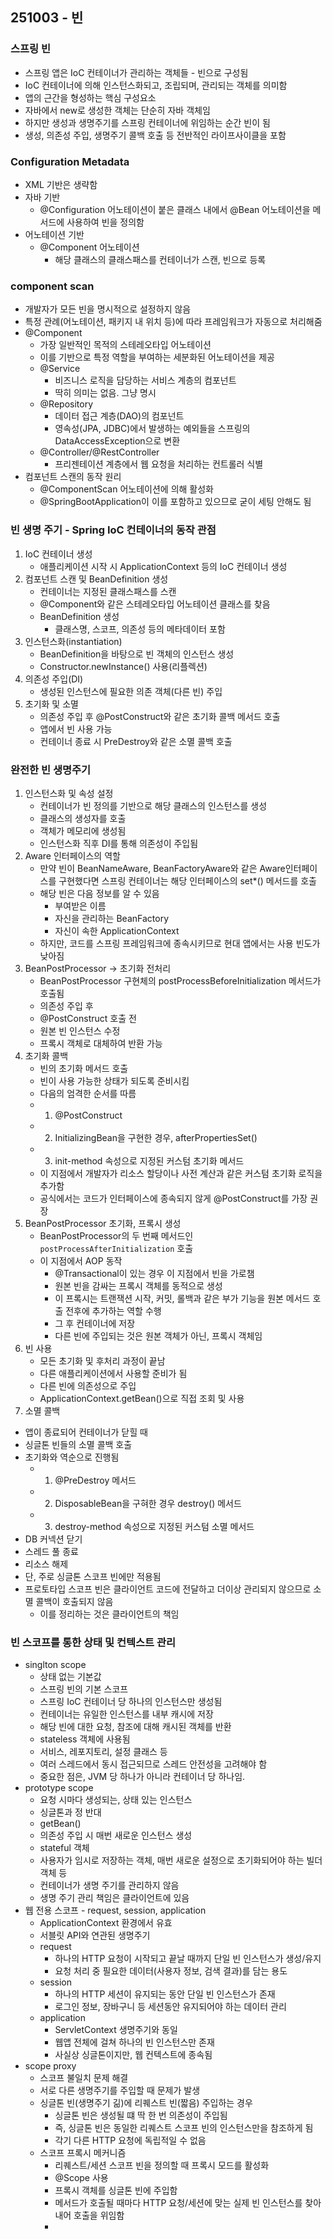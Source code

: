 ## 251003 - 빈

### 스프링 빈

- 스프링 앱은 IoC 컨테이너가 관리하는 객체들 - 빈으로 구성됨
- IoC 컨테이너에 의해 인스턴스화되고, 조립되며, 관리되는 객체를 의미함
- 앱의 근간을 형성하는 핵심 구성요소
- 자바에서 new로 생성한 객체는 단순히 자바 객체임
- 하지만 생성과 생명주기를 스프링 컨테이너에 위임하는 순간 빈이 됨
- 생성, 의존성 주입, 생명주기 콜백 호출 등 전반적인 라이프사이클을 포함

### Configuration Metadata

- XML 기반은 생략함
- 자바 기반
  - @Configuration 어노테이션이 붙은 클래스 내에서 @Bean 어노테이션을 메서드에 사용하여 빈을 정의함
- 어노테이션 기반
  - @Component 어노테이션
    - 해당 클래스의 클래스패스를 컨테이너가 스캔, 빈으로 등록

### component scan

- 개발자가 모든 빈을 명시적으로 설정하지 않음
- 특정 관례(어노테이션, 패키지 내 위치 등)에 따라 프레임워크가 자동으로 처리해줌
- @Component
  - 가장 일반적인 목적의 스테레오타입 어노테이션
  - 이를 기반으로 특정 역할을 부여하는 세분화된 어노테이션을 제공
  - @Service
    - 비즈니스 로직을 담당하는 서비스 계층의 컴포넌트
    - 딱히 의미는 없음. 그냥 명시
  - @Repository
    - 데이터 접근 계층(DAO)의 컴포넌트
    - 영속성(JPA, JDBC)에서 발생하는 예외들을 스프링의 DataAccessException으로 변환
  - @Controller/@RestController
    - 프리젠테이션 계층에서 웹 요청을 처리하는 컨트롤러 식별
- 컴포넌트 스캔의 동작 원리
  - @ComponentScan 어노테이션에 의해 활성화
  - @SpringBootApplication이 이를 포함하고 있으므로 굳이 세팅 안해도 됨

### 빈 생명 주기 - Spring IoC 컨테이너의 동작 관점

1. IoC 컨테이너 생성
   - 애플리케이션 시작 시 ApplicationContext 등의 IoC 컨테이너 생성
2. 컴포넌트 스캔 및 BeanDefinition 생성
   - 컨테이너는 지정된 클래스패스를 스캔
   - @Component와 같은 스테레오타입 어노테이션 클래스를 찾음
   - BeanDefinition 생성
     - 클래스명, 스코프, 의존성 등의 메타데이터 포함
3. 인스턴스화(instantiation)
   - BeanDefinition을 바탕으로 빈 객체의 인스턴스 생성
   - Constructor.newInstance() 사용(리플렉션)
4. 의존성 주입(DI)
   - 생성된 인스턴스에 필요한 의존 객체(다른 빈) 주입
5. 초기화 및 소멸
   - 의존성 주입 후 @PostConstruct와 같은 초기화 콜백 메서드 호출
   - 앱에서 빈 사용 가능
   - 컨테이너 종료 시 PreDestroy와 같은 소멸 콜백 호출

### 완전한 빈 생명주기

1. 인스턴스화 및 속성 설정
   - 컨테이너가 빈 정의를 기반으로 해당 클래스의 인스턴스를 생성
   - 클래스의 생성자를 호출
   - 객체가 메모리에 생성됨
   - 인스턴스화 직후 DI를 통해 의존성이 주입됨
2. Aware 인터페이스의 역할
   - 만약 빈이 BeanNameAware, BeanFactoryAware와 같은 Aware인터페이스를 구현했다면 스프링 컨테이너는 해당 인터페이스의 set\*() 메서드를 호출
   - 해당 빈은 다음 정보를 알 수 있음
     - 부여받은 이름
     - 자신을 관리하는 BeanFactory
     - 자신이 속한 ApplicationContext
   - 하지만, 코드를 스프링 프레임워크에 종속시키므로 현대 앱에서는 사용 빈도가 낮아짐
3. BeanPostProcessor -> 초기화 전처리
   - BeanPostProcessor 구현체의 postProcessBeforeInitialization 메서드가 호출됨
   - 의존성 주입 후
   - @PostConstruct 호출 전
   - 원본 빈 인스턴스 수정
   - 프록시 객체로 대체하여 반환 가능
4. 초기화 콜백
   - 빈의 초기화 메서드 호출
   - 빈이 사용 가능한 상태가 되도록 준비시킴
   - 다음의 엄격한 순서를 따름
   - 1. @PostConstruct
   - 2. InitializingBean을 구현한 경우, afterPropertiesSet()
   - 3. init-method 속성으로 지정된 커스텀 초기화 메서드
   - 이 지점에서 개발자가 리소스 할당이나 사전 계산과 같은 커스텀 초기화 로직을 추가함
   - 공식에서는 코드가 인터페이스에 종속되지 않게 @PostConstruct를 가장 권장
5. BeanPostProcessor 초기화, 프록시 생성
   - BeanPostProcessor의 두 번째 메서드인 `postProcessAfterInitialization` 호출
   - 이 지점에서 AOP 동작
     - @Transactional이 있는 경우 이 지점에서 빈을 가로챔
     - 원본 빈을 감싸는 프록시 객체를 동적으로 생성
     - 이 프록시는 트랜잭션 시작, 커밋, 롤백과 같은 부가 기능을 원본 메서드 호출 전후에 추가하는 역할 수행
     - 그 후 컨테이너에 저장
     - 다른 빈에 주입되는 것은 원본 객체가 아닌, 프록시 객체임
6. 빈 사용
   - 모든 초기화 및 후처리 과정이 끝남
   - 다른 애플리케이션에서 사용할 준비가 됨
   - 다른 빈에 의존성으로 주입
   - ApplicationContext.getBean()으로 직접 조회 및 사용
7. 소멸 콜백

- 앱이 종료되어 컨테이너가 닫힐 때
- 싱글톤 빈들의 소멸 콜백 호출
- 초기화와 역순으로 진행됨
  - 1. @PreDestroy 메서드
  - 2. DisposableBean을 구혀한 경우 destroy() 메서드
  - 3. destroy-method 속성으로 지정된 커스텀 소멸 메서드
- DB 커넥션 닫기
- 스레드 풀 종료
- 리소스 해제
- 단, 주로 싱글톤 스코프 빈에만 적용됨
- 프로토타입 스코프 빈은 클라이언트 코드에 전달하고 더이상 관리되지 않으므로 소멸 콜백이 호출되지 않음
  - 이를 정리하는 것은 클라이언트의 책임

### 빈 스코프를 통한 상태 및 컨텍스트 관리

- singlton scope
  - 상태 없는 기본값
  - 스프링 빈의 기본 스코프
  - 스프링 IoC 컨테이너 당 하나의 인스턴스만 생성됨
  - 컨테이너는 유일한 인스턴스를 내부 캐시에 저장
  - 해당 빈에 대한 요청, 참조에 대해 캐시된 객체를 반환
  - stateless 객체에 사용됨
  - 서비스, 레포지토리, 설정 클래스 등
  - 여러 스레드에서 동시 접근되므로 스레드 안전성을 고려해야 함
  - 중요한 점은, JVM 당 하나가 아니라 컨테이너 당 하나임.
- prototype scope
  - 요청 시마다 생성되는, 상태 있는 인스턴스
  - 싱글톤과 정 반대
  - getBean()
  - 의존성 주입 시 매번 새로운 인스턴스 생성
  - stateful 객체
  - 사용자가 임시로 저장하는 객체, 매번 새로운 설정으로 초기화되어야 하는 빌더 객체 등
  - 컨테이너가 생명 주기를 관리하지 않음
  - 생명 주기 관리 책임은 클라이언트에 있음
- 웹 전용 스코프 - request, session, application
  - ApplicationContext 환경에서 유효
  - 서블릿 API와 연관된 생명주기
  - request
    - 하나의 HTTP 요청이 시작되고 끝날 때까지 단일 빈 인스턴스가 생성/유지
    - 요청 처리 중 필요한 데이터(사용자 정보, 검색 결과)를 담는 용도
  - session
    - 하나의 HTTP 세션이 유지되는 동안 단일 빈 인스턴스가 존재
    - 로그인 정보, 장바구니 등 세션동안 유지되어야 하는 데이터 관리
  - application
    - ServletContext 생명주기와 동일
    - 웹앱 전체에 걸쳐 하나의 빈 인스턴스만 존재
    - 사실상 싱글톤이지만, 웹 컨텍스트에 종속됨
- scope proxy
  - 스코프 불일치 문제 해결
  - 서로 다른 생명주기를 주입할 때 문제가 발생
  - 싱글톤 빈(생명주기 긺)에 리퀘스트 빈(짧음) 주입하는 경우
    - 싱글톤 빈은 생성될 떄 딱 한 번 의존성이 주입됨
    - 즉, 싱글톤 빈은 동일한 리퀘스트 스코프 빈의 인스턴스만을 참조하게 됨
    - 각기 다른 HTTP 요청에 독립적일 수 없음
  - 스코프 프록시 메커니즘
    - 리퀘스트/세션 스코프 빈을 정의할 때 프록시 모드를 활성화
    - @Scope 사용
    - 프록시 객체를 싱글톤 빈에 주입함
    - 메서드가 호출될 때마다 HTTP 요청/세션에 맞는 실제 빈 인스턴스를 찾아내어 호출을 위임함
    -
